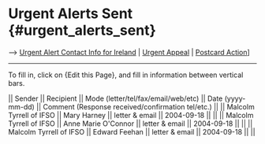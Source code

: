 # Urgent Alerts Sent {#urgent_alerts_sent}

\--\> [ Urgent Alert Contact Info for
Ireland]([LtrConsRecvIe0406En "wikilink") \| [ Urgent
Appeal](LtrConsSend0406En "wikilink") \| [ Postcard
Action](Postkard0407En "wikilink")\]

------------------------------------------------------------------------

To fill in, click on {Edit this Page}, and fill in information between
vertical bars.

\|\| Sender \|\| Recipient \|\| Mode (letter/tel/fax/email/web/etc) \|\|
Date (yyyy-mm-dd) \|\| Comment (Response received/confirmation tel/etc.)
\|\| \|\| Malcolm Tyrrell of IFSO \|\| Mary Harney \|\| letter & email
\|\| 2004-09-18 \|\| \|\| \|\| Malcolm Tyrrell of IFSO \|\| Anne Marie
O\'Connor \|\| letter & email \|\| 2004-09-18 \|\| \|\| \|\| Malcolm
Tyrrell of IFSO \|\| Edward Feehan \|\| letter & email \|\| 2004-09-18
\|\| \|\|
